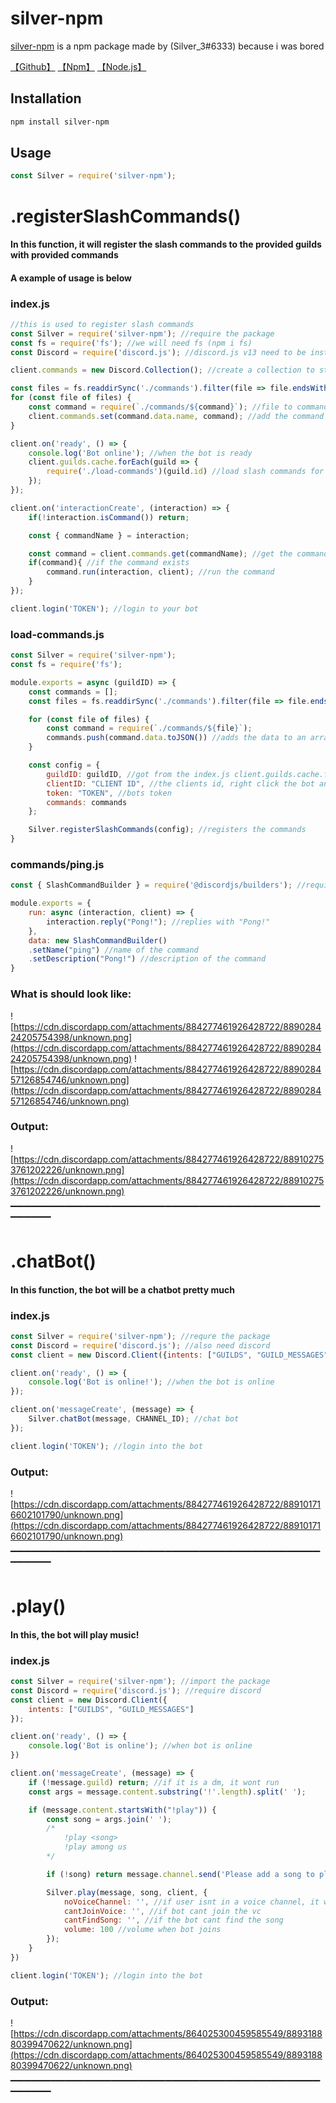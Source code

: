 # silver-npm

[silver-npm](https://www.npmjs.com/package/silver-npm) is a npm package made by (Silver_3#6333) because i was bored
 
[【Github】](https://github.com/SilverGamez/silver-npm)
[【Npm】](https://www.npmjs.com/package/silver-npm)
[【Node.js】](https://nodejs.org/en/download/)

## Installation

```bash
npm install silver-npm
```

## Usage

```javascript
const Silver = require('silver-npm'); 
```

# .registerSlashCommands()
#### In this function, it will register the slash commands to the provided guilds with provided commands
#### A example of usage is below
### index.js
```javascript
//this is used to register slash commands
const Silver = require('silver-npm'); //require the package
const fs = require('fs'); //we will need fs (npm i fs)
const Discord = require('discord.js'); //discord.js v13 need to be installed (npm i discord.js)

client.commands = new Discord.Collection(); //create a collection to store the commands

const files = fs.readdirSync('./commands').filter(file => file.endsWith(".js")); //only use files that ends with .js
for (const file of files) {
    const command = require(`./commands/${command}`); //file to commands folder 
    client.commands.set(command.data.name, command); //add the command to the collection
}

client.on('ready', () => {
    console.log('Bot online'); //when the bot is ready
    client.guilds.cache.forEach(guild => {
        require('./load-commands')(guild.id) //load slash commands for the guild
    });
});

client.on('interactionCreate', (interaction) => {
    if(!interaction.isCommand()) return;

    const { commandName } = interaction;

    const command = client.commands.get(commandName); //get the command from the collection
    if(command){ //if the command exists
        command.run(interaction, client); //run the command
    }
});

client.login('TOKEN'); //login to your bot
```
### load-commands.js
```javascript
const Silver = require('silver-npm');
const fs = require('fs');

module.exports = async (guildID) => {
    const commands = [];
    const files = fs.readdirSync('./commands').filter(file => file.endsWith(".js"));

    for (const file of files) {
        const command = require(`./commands/${file}`);
        commands.push(command.data.toJSON()) //adds the data to an array
    }

    const config = {
        guildID: guildID, //got from the index.js client.guilds.cache.forEach
        clientID: "CLIENT ID", //the clients id, right click the bot and click "copy id"
        token: "TOKEN", //bots token
        commands: commands
    };

    Silver.registerSlashCommands(config); //registers the commands
}
```

### commands/ping.js
```javascript
const { SlashCommandBuilder } = require('@discordjs/builders'); //require the slash command builder

module.exports = {
    run: async (interaction, client) => {
        interaction.reply("Pong!"); //replies with "Pong!"
    },
    data: new SlashCommandBuilder()
    .setName("ping") //name of the command
    .setDescription("Pong!") //description of the command
}
```

### What is should look like:
![https://cdn.discordapp.com/attachments/884277461926428722/889028424205754398/unknown.png](https://cdn.discordapp.com/attachments/884277461926428722/889028424205754398/unknown.png) 
![https://cdn.discordapp.com/attachments/884277461926428722/889028457126854746/unknown.png](https://cdn.discordapp.com/attachments/884277461926428722/889028457126854746/unknown.png)

### Output: 
![https://cdn.discordapp.com/attachments/884277461926428722/889102753761202226/unknown.png](https://cdn.discordapp.com/attachments/884277461926428722/889102753761202226/unknown.png)

▔▔▔▔▔▔▔▔▔▔▔▔▔▔▔▔▔▔▔▔▔▔▔▔▔▔▔▔▔▔▔▔▔▔▔▔▔▔▔▔▔▔▔▔▔▔▔▔▔▔▔▔

# .chatBot()
#### In this function, the bot will be a chatbot pretty much

### index.js
```javascript
const Silver = require('silver-npm'); //requre the package
const Discord = require('discord.js'); //also need discord
const client = new Discord.Client({intents: ["GUILDS", "GUILD_MESSAGES"]});

client.on('ready', () => {
    console.log('Bot is online!'); //when the bot is online
});

client.on('messageCreate', (message) => {
    Silver.chatBot(message, CHANNEL_ID); //chat bot
});

client.login('TOKEN'); //login into the bot
```

### Output:

![https://cdn.discordapp.com/attachments/884277461926428722/889101716602101790/unknown.png](https://cdn.discordapp.com/attachments/884277461926428722/889101716602101790/unknown.png)

▔▔▔▔▔▔▔▔▔▔▔▔▔▔▔▔▔▔▔▔▔▔▔▔▔▔▔▔▔▔▔▔▔▔▔▔▔▔▔▔▔▔▔▔▔▔▔▔▔▔▔▔


# .play()
#### In this, the bot will play music!

### index.js
```javascript
const Silver = require('silver-npm'); //import the package
const Discord = require('discord.js'); //require discord
const client = new Discord.Client({
    intents: ["GUILDS", "GUILD_MESSAGES"]
});

client.on('ready', () => {
    console.log('Bot is online'); //when bot is online
})

client.on('messageCreate', (message) => {
    if (!message.guild) return; //if it is a dm, it wont run
    const args = message.content.substring('!'.length).split(' ');

    if (message.content.startsWith("!play")) {
        const song = args.join(' ');
        /*
            !play <song>
            !play among us
        */

        if (!song) return message.channel.send('Please add a song to play'); //if no song provided

        Silver.play(message, song, client, {
            noVoiceChannel: '', //if user isnt in a voice channel, it will send a message
            cantJoinVoice: '', //if bot cant join the vc
            cantFindSong: '', //if the bot cant find the song
            volume: 100 //volume when bot joins
        });
    }
})

client.login('TOKEN'); //login into the bot
```

### Output:

![https://cdn.discordapp.com/attachments/864025300459585549/889318880399470622/unknown.png](https://cdn.discordapp.com/attachments/864025300459585549/889318880399470622/unknown.png)

▔▔▔▔▔▔▔▔▔▔▔▔▔▔▔▔▔▔▔▔▔▔▔▔▔▔▔▔▔▔▔▔▔▔▔▔▔▔▔▔▔▔▔▔▔▔▔▔▔▔▔▔